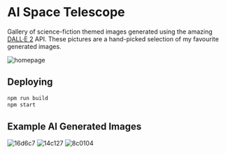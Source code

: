 # AI Space Telescope
Gallery of science-fiction themed images generated using the amazing [DALL·E 2](https://openai.com/dall-e-2/) API. These pictures are a hand-picked selection of my favourite generated images.

![homepage](https://user-images.githubusercontent.com/24881448/200954691-1c2b36e5-dfb0-498d-89a3-66662beecf6e.png)

## Deploying
```sh
npm run build
npm start
```

## Example AI Generated Images

![16d6c7](https://user-images.githubusercontent.com/24881448/200955887-e7bba491-18e5-46d2-8e1c-cba7d37ab9da.png)
![14c127](https://user-images.githubusercontent.com/24881448/200955894-3417e9fa-ec25-4107-b25a-59f9c162a5dd.png)
![8c0104](https://user-images.githubusercontent.com/24881448/200955897-f75b3795-5d76-4d1a-8d58-bd00805fdb0f.png)
